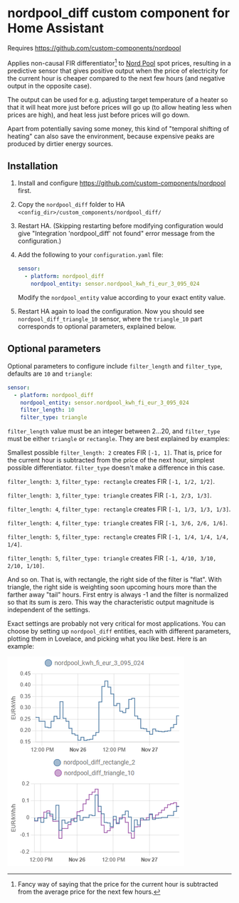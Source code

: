 # nordpool_diff custom component for Home Assistant

Requires https://github.com/custom-components/nordpool

Applies non-causal FIR differentiator[^1] to [Nord Pool](https://www.nordpoolgroup.com/) spot prices, resulting in a
predictive sensor that gives positive output when the price of electricity for the current hour is cheaper compared to
the next few hours (and negative output in the opposite case).

The output can be used for e.g. adjusting target temperature of a heater so that it will heat more just before prices
will go up (to allow heating less when prices are high), and heat less just before prices will go down.

Apart from potentially saving some money, this kind of "temporal shifting of heating" can also save the environment,
because expensive peaks are produced by dirtier energy sources.

## Installation

1. Install and configure https://github.com/custom-components/nordpool first.
2. Copy the `nordpool_diff` folder to HA `<config_dir>/custom_components/nordpool_diff/`
3. Restart HA. (Skipping restarting before modifying configuration would give "Integration 'nordpool_diff' not found"
   error message from the configuration.)
4. Add the following to your `configuration.yaml` file:

    ```yaml
    sensor:
      - platform: nordpool_diff
        nordpool_entity: sensor.nordpool_kwh_fi_eur_3_095_024
    ```

   Modify the `nordpool_entity` value according to your exact entity value.

5. Restart HA again to load the configuration. Now you should see `nordpool_diff_triangle_10` sensor, where
   the `triangle_10` part corresponds to optional parameters, explained below.

## Optional parameters

Optional parameters to configure include `filter_length` and `filter_type`, defaults are `10` and `triangle`:

 ```yaml
 sensor:
   - platform: nordpool_diff
     nordpool_entity: sensor.nordpool_kwh_fi_eur_3_095_024
     filter_length: 10
     filter_type: triangle
 ```

`filter_length` value must be an integer between 2...20, and `filter_type` must be either `triangle` or `rectangle`.
They are best explained by examples:

Smallest possible `filter_length: 2` creates FIR `[-1, 1]`. That is, price for the current hour is subtracted from the
price of the next hour, simplest possible differentiator. `filter_type` doesn't make a difference in this case.

`filter_length: 3`, `filter_type: rectangle` creates FIR `[-1, 1/2, 1/2]`.

`filter_length: 3`, `filter_type: triangle` creates FIR `[-1, 2/3, 1/3]`.

`filter_length: 4`, `filter_type: rectangle` creates FIR `[-1, 1/3, 1/3, 1/3]`.

`filter_length: 4`, `filter_type: triangle` creates FIR `[-1, 3/6, 2/6, 1/6]`.

`filter_length: 5`, `filter_type: rectangle` creates FIR `[-1, 1/4, 1/4, 1/4, 1/4]`.

`filter_length: 5`, `filter_type: triangle` creates FIR `[-1, 4/10, 3/10, 2/10, 1/10]`.

And so on. That is, with rectangle, the right side of the filter is "flat". With triangle, the right side is weighting
soon upcoming hours more than the farther away "tail" hours. First entry is always -1 and the filter is normalized so
that its sum is zero. This way the characteristic output magnitude is independent of the settings.

Exact settings are probably not very critical for most applications. You can choose by setting up `nordpool_diff`
entities, each with different parameters, plotting them in Lovelace, and picking what you like best. Here is an example:

![Diff example](diff_example.png)

[^1]: Fancy way of saying that the price for the current hour is subtracted from the average price for the next few
hours.